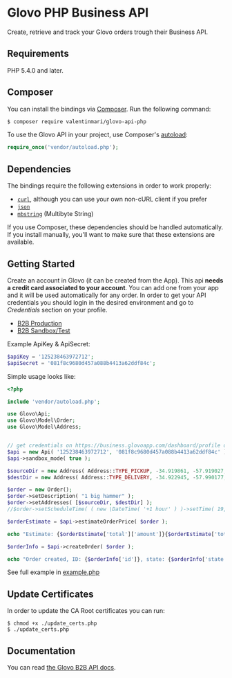 # Glovo PHP Business API

Create, retrieve and track your Glovo orders trough their Business API.

## Requirements

PHP 5.4.0 and later.

## Composer

You can install the bindings via [Composer](http://getcomposer.org/). Run the following command:

```bash
$ composer require valentinmari/glovo-api-php
```

To use the Glovo API in your project, use Composer's [autoload](https://getcomposer.org/doc/01-basic-usage.md#autoloading):

```php
require_once('vendor/autoload.php');
```

## Dependencies

The bindings require the following extensions in order to work properly:

- [`curl`](https://secure.php.net/manual/en/book.curl.php), although you can use your own non-cURL client if you prefer
- [`json`](https://secure.php.net/manual/en/book.json.php)
- [`mbstring`](https://secure.php.net/manual/en/book.mbstring.php) (Multibyte String)

If you use Composer, these dependencies should be handled automatically. If you install manually, you'll want to make sure that these extensions are available.

## Getting Started

Create an account in Glovo (it can be created from the App). This api **needs a credit card associated to your account**. You can add one from your app and it will be used automatically for any order. In order to get your API credentials you should login in the desired environment and go to *Credentials* section on your profile.

* [B2B Production](glovo-prod)
* [B2B Sandbox/Test](glovo-stag)

Example ApiKey & ApiSecret:
```php
$apiKey = '125238463972712';
$apiSecret = '081f8c9680d457a088b4413a62ddf84c';
```

Simple usage looks like:

```php
<?php

include 'vendor/autoload.php';

use Glovo\Api;
use Glovo\Model\Order;
use Glovo\Model\Address;


// get credentials on https://business.glovoapp.com/dashboard/profile or https://business.testglovo.com/dashboard/profile
$api = new Api( '125238463972712', '081f8c9680d457a088b4413a62ddf84c' );
$api->sandbox_mode( true );

$sourceDir = new Address( Address::TYPE_PICKUP, -34.919861, -57.919027, "Diag. 73 1234", "1st floor" );
$destDir = new Address( Address::TYPE_DELIVERY, -34.922945, -57.990177, "Diag. 73 75", "3A");

$order = new Order();
$order->setDescription( "1 big hammer" );
$order->setAddresses( [$sourceDir, $destDir] );
//$order->setScheduleTime( ( new \DateTime( '+1 hour' ) )->setTime( 19, 0 ) );

$orderEstimate = $api->estimateOrderPrice( $order );

echo "Estimate: {$orderEstimate['total']['amount']}{$orderEstimate['total']['currency']} \n";

$orderInfo = $api->createOrder( $order );

echo "Order created, ID: {$orderInfo['id']}, state: {$orderInfo['state']} \n";
```
See full example in [example.php](example.php)

## Update Certificates

In order to update the CA Root certificates you can run:
```
$ chmod +x ./update_certs.php
$ ./update_certs.php
```

## Documentation

You can read [the Glovo B2B API docs][glovodocs].

[glovo-prod]: https://business.glovoapp.com/dashboard/profile
[glovo-stag]: https://business.testglovo.com/dashboard/profile
[glovodocs]: https://api-docs.glovoapp.com/b2b/index.html#introduction
[composer]: https://getcomposer.org/
[curl]: http://curl.haxx.se/docs/caextract.html
[psr3]: http://www.php-fig.org/psr/psr-3/
